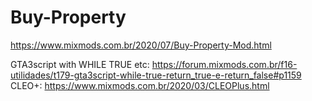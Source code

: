 # Buy-Property
https://www.mixmods.com.br/2020/07/Buy-Property-Mod.html

GTA3script with WHILE TRUE etc: https://forum.mixmods.com.br/f16-utilidades/t179-gta3script-while-true-return_true-e-return_false#p1159  
CLEO+: https://www.mixmods.com.br/2020/03/CLEOPlus.html
